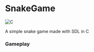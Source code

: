 # SnakeGame
![C](https://img.shields.io/badge/c-%2300599C.svg?style=for-the-badge&logo=c&logoColor=white)

A simple snake game made with SDL in C

### Gameplay

